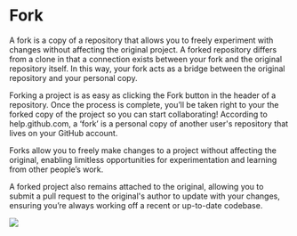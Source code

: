 # Fork

A fork is a copy of a repository that allows you to freely experiment with changes without affecting the original project. A forked repository differs from a clone in that a connection exists between your fork and the original repository itself. In this way, your fork acts as a bridge between the original repository and your personal copy.

Forking a project is as easy as clicking the  Fork  button in the header of a repository. Once the process is complete, you’ll be taken right to your the forked copy of the project so you can start collaborating!
According to help.github.com, a ‘fork’ is a personal copy of another user's repository that lives on your GitHub account.

Forks allow you to freely make changes to a project without affecting the original, enabling limitless opportunities for experimentation and learning from other people’s work. 

A forked project also remains attached to the original, allowing you to submit a pull request to the original's author to update with your changes, ensuring you’re always working off a recent or up-to-date codebase.

<img src="https://upload.wikimedia.org/wikipedia/commons/3/38/GitHub_Fork_Button.png" height="" width="" >
